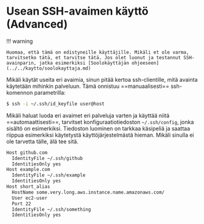 # Usean SSH-avaimen käyttö (Advanced)

!!! warning

    Huomaa, että tämä on edistyneille käyttäjille. Mikäli et ole varma, tarvitsetko tätä, et tarvitse tätä. Jos olet luonut ja testannut SSH-avainparin, jatka esimerkiksi [Soolokäyttäjän ohjeeseen](../../kaytto/soolokayttaja.md)

Mikäli käytät useita eri avaimia, sinun pitää kertoa ssh-clientille, mitä avainta käytetään mihinkin palveluun. Tämä onnistuu ==manuaalisesti== ssh-komennon parametrilla:

```sh
$ ssh -i ~/.ssh/id_keyfile user@host
```

Mikäli haluat luoda eri avaimet eri palveluja varten ja käyttää niitä ==automaattisesti==, tarvitset konfiguraatiotiedoston `~/.ssh/config`, jonka sisältö on esimerkiksi. Tiedoston luominen on tarkkaa käsipeliä ja saattaa riippua esimerkiksi käytetystä käyttöjärjestelmästä hieman. Mikäli sinulla ei ole tarvetta tälle, älä tee sitä.

```sh title="~/.ssh/config"
Host github.com
  IdentityFile ~/.ssh/github
  IdentitiesOnly yes
Host example.com
  IdentityFile ~/.ssh/example
  IdentitiesOnly yes
Host short_alias
  HostName some.very.long.aws.instance.name.amazonaws.com/
  User ec2-user
  Port 22
  IdentityFile ~/.ssh/something
  IdentitiesOnly yes
```
